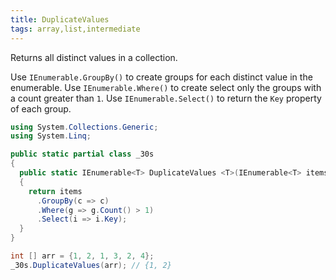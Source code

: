 ```yaml
---
title: DuplicateValues
tags: array,list,intermediate
---
```


Returns all distinct values in a collection.

Use `IEnumerable.GroupBy()` to create groups for each distinct value in the enumerable.
Use `IEnumerable.Where()` to create select only the groups with a count greater than `1`.
Use `IEnumerable.Select()` to return the `Key` property of each group.

```csharp
using System.Collections.Generic;
using System.Linq;

public static partial class _30s 
{
  public static IEnumerable<T> DuplicateValues <T>(IEnumerable<T> items)
  {
    return items
      .GroupBy(c => c)
      .Where(g => g.Count() > 1)
      .Select(i => i.Key);
  }
}
```

```csharp
int [] arr = {1, 2, 1, 3, 2, 4};
_30s.DuplicateValues(arr); // {1, 2}
```
